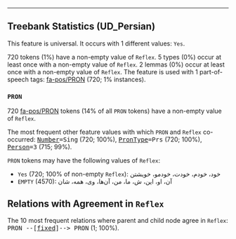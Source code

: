 

--------------------------------------------------------------------------------

## Treebank Statistics (UD_Persian)

This feature is universal.
It occurs with 1 different values: `Yes`.

720 tokens (1%) have a non-empty value of `Reflex`.
5 types (0%) occur at least once with a non-empty value of `Reflex`.
2 lemmas (0%) occur at least once with a non-empty value of `Reflex`.
The feature is used with 1 part-of-speech tags: [fa-pos/PRON]() (720; 1% instances).

### `PRON`

720 [fa-pos/PRON]() tokens (14% of all `PRON` tokens) have a non-empty value of `Reflex`.

The most frequent other feature values with which `PRON` and `Reflex` co-occurred: <tt><a href="Number.html">Number</a>=Sing</tt> (720; 100%), <tt><a href="PronType.html">PronType</a>=Prs</tt> (720; 100%), <tt><a href="Person.html">Person</a>=3</tt> (715; 99%).

`PRON` tokens may have the following values of `Reflex`:

* `Yes` (720; 100% of non-empty `Reflex`): خود، خودم، خودت، خودمو، خویشتن
* `EMPTY` (4570): آن، او، این، ش، ما، من، آن‌ها، وی، همه، شان

## Relations with Agreement in `Reflex`

The 10 most frequent relations where parent and child node agree in `Reflex`:
<tt>PRON --[<a href="../dep/fixed.html">fixed</a>]--> PRON</tt> (1; 100%).

